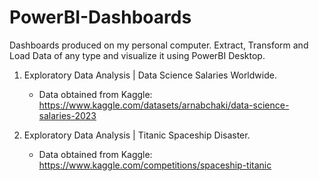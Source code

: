 # PowerBI-Dashboards

Dashboards produced on my personal computer. Extract, Transform and Load Data of any type and visualize it using PowerBI Desktop. 

1. Exploratory Data Analysis | Data Science Salaries Worldwide. 
   - Data obtained from Kaggle: https://www.kaggle.com/datasets/arnabchaki/data-science-salaries-2023

2. Exploratory Data Analysis | Titanic Spaceship Disaster.
   - Data obtained from Kaggle: https://www.kaggle.com/competitions/spaceship-titanic
